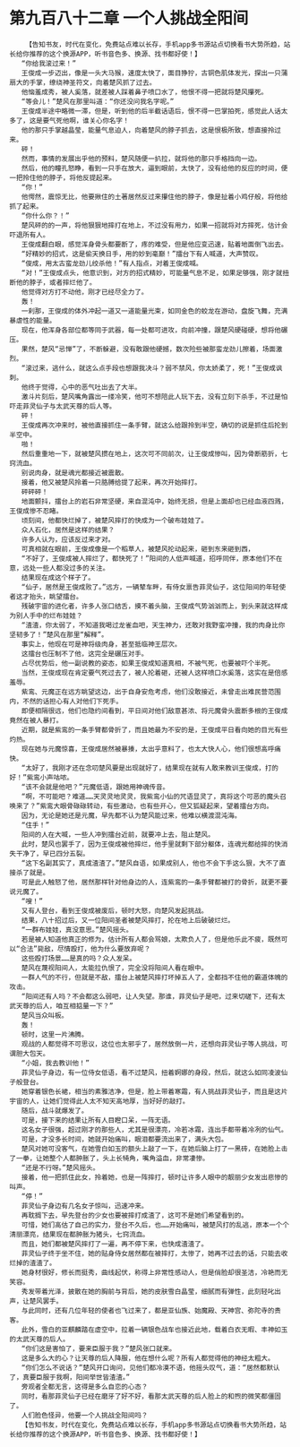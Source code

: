# 第九百八十二章 一个人挑战全阳间
        【告知书友，时代在变化，免费站点难以长存，手机app多书源站点切换看书大势所趋，站长给你推荐的这个换源APP，听书音色多、换源、找书都好使！】
       “你给我滚过来！”
       王俊成一步迈出，像是一头大马猴，速度太快了，面目狰狞，古铜色肌体发光，探出一只蒲扇大的手掌，缭绕神圣符文，向着楚风抓了过去。
       他恼羞成秀，被人奚落，就差被人踩着鼻子喷口水了，他恨不得一把就将楚风攥死。
       “等会儿！”楚风在那里叫道：“你还没问我名字呢。”
       王俊成半途中略微一滞，但是，听到他的后半截话语后，恨不得一巴掌拍死，感觉此人话太多了，这是要气死他啊，谁关心你名字！
       他的那只手掌越晶莹，能量气息迫人，向着楚风的脖子抓去，这是恨极所致，想直接拎过来。
       砰！
       然而，事情的发展出乎他的预料，楚风随便一扒拉，就将他的那只手格挡向一边。
       然后，他的瞳孔怒睁，看到一只手在放大，逼到眼前，太快了，没有给他的反应的时间，便一把拎住他的脖子，将他反提起来。
       “你！”
       他愕然，震惊无比，他要揪住的土著居然反过来攥住他的脖子，像是扯着小鸡仔般，将他给抓了起来。
       “你什么你？！”
       楚风砰的的一声，将他狠狠地摔打在地上，不过没有用力，如果一招就将对方摔死，估计会吓退所有人。
       王俊成翻白眼，感觉浑身骨头都要断了，疼的难受，但是他应变迅速，贴着地面倒飞出去。
       “好精妙的招式，这是偷天换日手，用的妙到毫巅！”擂台下有人喊道，大声赞叹。
       “俊成，用太古蛮龙劲儿绞杀他！”有人指点，对着王俊成喊。
       “对！”王俊成点头，他意识到，对方的招式精妙，可能量气息不足，如果足够强，刚才就扭断他的脖子，或者摔烂他了。
       他觉得对方打不动他，刚才已经尽全力了。
       轰！
       一刹那，王俊成的体外冲起一道又一道能量光束，如同金色的蛟龙在游动，盘旋飞舞，充满暴虐性的能量。
       现在，他浑身各部位都等同于武器，每一处都可进攻，向前冲撞，跟楚风硬碰硬，想将他碾压。
       果然，楚风“忌惮”了，不断躲避，没有敢跟他硬撼，数次险些被那蛮龙劲儿擦着，场面激烈。
       “滚过来，逃什么，就这么点手段也想跟我决斗？弱不禁风，你太娇柔了，死！”王俊成讽刺。
       他终于觉得，心中的恶气吐出去了大半。
       激斗片刻后，楚风嘴角露出一缕冷笑，他可不想陪此人玩下去，没有立刻下杀手，不过是怕吓走菲灵仙子与太武天尊的后人等。
       砰！
       王俊成再次冲来时，被他直接抓住一条手臂，就这么给跟拎到半空，确切的说是抓住后抡到半空中。
       啪！
       然后重重地一下，就被楚风掼在地上，这次可不同前次，让王俊成惨叫，因为骨断筋折，七窍流血。
       别说肉身，就是魂光都接近被震散。
       接着，他又被楚风拎着一只胳膊给提了起来，再次开始摔打。
       砰砰砰！
       地面颤抖，擂台上的岩石非常坚硬，来自混沌中，始终无损，但是上面却也已经血液四溅，王俊成惨不忍睹。
       顷刻间，他都快烂掉了，被楚风摔打的快成为一个破布娃娃了。
       众人石化，居然是这样的结果？
       许多人认为，应该反过来才对。
       可真相就在眼前，王俊成像是一个稻草人，被楚风抡动起来，砸到东来砸到西，
       “不好了，王俊成被人摔烂了，都快死了！”阳间的人低声喊道，招呼同伴，原本他们不在意，远处一些人都没过多的关注。
       结果现在成这个样子了。
       “仙子，居然是王俊成败了。”远方，一辆辇车畔，有侍女禀告菲灵仙子，这位阳间的年轻使者这才抬头，眺望擂台。
       残破宇宙的进化者，许多人张口结舌，摸不着头脑，王俊成气势汹汹而上，到头来就这样成为别人手中的烂布娃娃？
       “渣渣，你太弱了，不知道我喝过龙雀血吧，天生神力，还敢对我野蛮冲撞，我的肉身比你坚韧多了！”楚风在那里“解释”。
       事实上，他现在可是神将级肉身，甚至抵临神王层次。
       这擂台也压制不了他，这完全是碾压对手。
       占尽优势后，他一副说教的姿态，如果王俊成知道真相，不被气死，也要被吓个半死。
       当然，王俊成现在肯定要气死过去了，被人抡着砸，还被人这样喷口水奚落，这实在是倍感羞辱。
       紫鸾、元魔正在远方眺望这边，出于自身安危考虑，他们没敢接近，未曾走出难民营范围内，不然的话担心有人对他们下死手。
       即便相隔很远，他们也隐约间看到，平日间对他们敌意甚浓、将元魔骨头震断多根的王俊成竟然在被人暴打。
       近期，就是紫鸾的一条手臂都骨折了，而且她最为不安的是，王俊成平日看向她的目光有些灼热。
       现在她与元魔惊喜，王俊成居然被暴揍，太出乎意料了，也太大快人心，他们很想高呼痛快。
       “太好了，我刚才还在念叨楚风要是出现就好了，结果现在就有人敢来教训王俊成，打的好！”紫鸾小声咕哝。
       “该不会就是他吧？”元魔低语，跟她用神魂传音。
       “啊，不可能吧？难道……天灵灵地灵灵，我紫鸾小仙的咒语显灵了，真将这个可恶的魔头召唤来了？”紫鸾大眼骨碌碌转动，有些激动，也有些开心，但又狐疑起来，望着擂台方向。
       因为，无论是她还是元魔，早先都不认为楚风能过来，他难以横渡混沌海。
       “住手！”
       阳间的人在大喊，一些人冲到擂台近前，就要冲上去，阻止楚风。
       此时，楚风也罢手了，因为王俊成被他摔烂，他手里就剩下部分躯体，连魂光都给摔的快消失干净了，早已四分五裂。
       “这下名副其实了，真成渣渣了。”楚风自语，如果成别人，他也不会下手这么狠，大不了直接杀了就是。
       可是此人触怒了他，居然那样针对他身边的人，连紫鸾的一条手臂都被打的骨折，就更不要说元魔了。
       “嗖！”
       又有人登台，看到王俊成被废后，顿时大怒，向楚风发起挑战。
       结果，八十招过后，又一位阳间圣者被楚风摔打，抡在地上后破破烂烂。
       “一群布娃娃，真没意思。”楚风摇头。
       若是被人知道他真正的修为，估计所有人都会骂娘，太欺负人了，但是他乐此不疲，既然可以“合法”毙敌，尽情殴打，他为什么要放弃呢？
       这些殴打场景……是真的吗？众人发呆。
       楚风在蔑视阳间人，太能拉仇恨了，完全没将阳间人看在眼中。
       一群人气的不行，但就是不敌，擂台上被楚风摔打坏掉五人了，全都挡不住他的霸道体魄的攻击。
       “阳间还有人吗？不会都这么弱吧，让人失望。那谁，菲灵仙子是吧，过来切磋下，还有太武天尊的后人，咱互相掂量一下？”
       楚风当众叫板。
       轰！
       顿时，这里一片沸腾。
       观战的人都觉得不可思议，这位也太邪乎了，居然放倒一片，还想向菲灵仙子等人挑战，可谓胆大包天。
       “小姐，我去教训他！”
       菲灵仙子身边，有一位侍女低语，看不过楚风，扭着婀娜的身段，然后，就这么如同凌波仙子般登台。
       她穿着银色长裙，相当的素雅洁净，但是，脸上带着寒霜，有人挑战菲灵仙子，而且是这片宇宙的人，让她们觉得此人太不知天高地厚，当好好的敲打。
       随后，战斗就爆发了。
       可是，接下来的结果让所有人目瞪口呆，一阵无语。
       这名女子很强，超过刚才的那些人，尤其是很漂亮，冷若冰霜，连出手都带着冷冽的仙气。
       可是，才没多长时间，她就开始痛叫，眼泪都要流出来了，满头大包。
       楚风对她可没客气，在她雪白如玉的额头上敲了一下，在她后脑上打了一黑砖，在她脸上击了一拳，让她整个人都肿胀了，头上长犄角，嘴角溢血，非常凄惨。
       “还是不行呀。”楚风摇头。
       接着，他一把抓住此女，拎着她，也是一阵摔打，顿时让许多人眼中的靓丽少女发出悲惨的叫声。
       “停！”
       菲灵仙子身边有几名女子惊叫，迅速冲来。
       再耽搁下去，早先登台的少女也要被摔打成渣了，这可不是她们希望看到的。
       可惜，她们高估了自己的实力，登台不久后，也……开始痛叫，被楚风打的乱逃，原本一个个清丽漂亮，结果现在都肿胀为猪头，七窍流血。
       而且，她们都被楚风摔打了一遍，再不停下来，也快成渣渣了。
       菲灵仙子终于坐不住，她的贴身侍女居然都在被摔打，太惨了，她再不过去的话，只能去收烂掉的渣渣了。
       她身材很好，修长而挺秀，曲线起伏，称得上非常性感动人，但是俏脸却很圣洁，冷艳而无笑容。
       秀发带着光泽，披散在她的胸前与背后，她的皮肤雪白晶莹，细腻而有弹性，此刻轻叱出声，让楚风罢手。
       与此同时，还有几位年轻的使者也飞过来了，都是亚仙族、始魔殿、天神宫、弥陀寺的贵客。
       此外，雪白的亚麒麟踏在虚空中，拉着一辆银色战车也接近此地，载着白衣无暇、丰神如玉的太武天尊的后人。
       “你们这是害怕了，要来臣服于我？”楚风张口就来。
       这是多么大的心？让天尊的后人降服，他在想什么呢？所有人都觉得他的神经太粗大。
       “你们怎么不说话？”楚风开口询问，见他们都冷漠不语，他摇头叹气，道：“居然都默认了，真要臣服于我啊，阳间举世皆渣渣。”
       旁观者全都无言，这得是多么自恋的心态？
       同时，看那菲灵仙子已经在磨牙了好不好，看那太武天尊的后人脸上的和煦的微笑都僵固了。
       人们脸色怪异，他要一个人挑战全阳间吗？
       【告知书友，时代在变化，免费站点难以长存，手机app多书源站点切换看书大势所趋，站长给你推荐的这个换源APP，听书音色多、换源、找书都好使！】